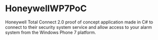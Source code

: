 HoneywellWP7PoC
===============

Honeywell Total Connect 2.0 proof of concept application made in C# to connect to their security system service and allow access to your alarm system from the Windows Phone 7 platform.
